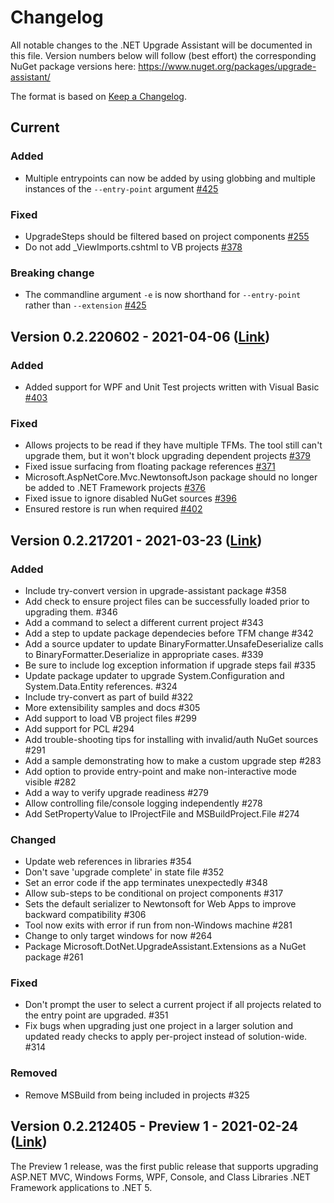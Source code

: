 # Changelog
All notable changes to the .NET Upgrade Assistant will be documented in this file. Version numbers below will follow (best effort) the corresponding NuGet package versions here: https://www.nuget.org/packages/upgrade-assistant/

The format is based on [Keep a Changelog](http://keepachangelog.com/en/1.0.0/).

## Current

### Added
- Multiple entrypoints can now be added by using globbing and multiple instances of the `--entry-point` argument [#425](https://github.com/dotnet/upgrade-assistant/pull/425) 

### Fixed
- UpgradeSteps should be filtered based on project components [#255](https://github.com/dotnet/upgrade-assistant/issues/255)
- Do not add _ViewImports.cshtml to VB projects [#378](https://github.com/dotnet/upgrade-assistant/issues/378)

### Breaking change
- The commandline argument `-e` is now shorthand for `--entry-point` rather than `--extension` [#425](https://github.com/dotnet/upgrade-assistant/pull/425) 

## Version 0.2.220602 - 2021-04-06 ([Link](https://www.nuget.org/packages/upgrade-assistant/0.2.220602))
### Added
- Added support for WPF and Unit Test projects written with Visual Basic [#403](https://github.com/dotnet/upgrade-assistant/pull/403)

### Fixed
- Allows projects to be read if they have multiple TFMs. The tool still can't upgrade them, but it won't block upgrading dependent projects [#379](https://github.com/dotnet/upgrade-assistant/issues/379)
- Fixed issue surfacing from floating package references [#371](https://github.com/dotnet/upgrade-assistant/pull/371)
- Microsoft.AspNetCore.Mvc.NewtonsoftJson package should no longer be added to .NET Framework projects [#376](https://github.com/dotnet/upgrade-assistant/issues/376)
- Fixed issue to ignore disabled NuGet sources [#396](https://github.com/dotnet/upgrade-assistant/issues/396)
- Ensured restore is run when required [#402](https://github.com/dotnet/upgrade-assistant/issues/402)

## Version 0.2.217201 - 2021-03-23  ([Link](https://www.nuget.org/packages/upgrade-assistant/0.2.217201))
### Added
- Include try-convert version in upgrade-assistant package #358
- Add check to ensure project files can be successfully loaded prior to upgrading them. #346
- Add a command to select a different current project #343
- Add a step to update package dependecies before TFM change #342
- Add a source updater to update BinaryFormatter.UnsafeDeserialize calls to BinaryFormatter.Deserialize in appropriate cases. #339
- Be sure to include log exception information if upgrade steps fail #335
- Update package updater to upgrade System.Configuration and System.Data.Entity references. #324
- Include try-convert as part of build #322
- More extensibility samples and docs #305
- Add support to load VB project files #299
- Add support for PCL #294
- Add trouble-shooting tips for installing with invalid/auth NuGet sources #291
- Add a sample demonstrating how to make a custom upgrade step #283
- Add option to provide entry-point and make non-interactive mode visible #282
- Add a way to verify upgrade readiness #279
- Allow controlling file/console logging independently #278
- Add SetPropertyValue to IProjectFile and MSBuildProject.File #274

### Changed
- Update web references in libraries #354
- Don't save 'upgrade complete' in state file #352
- Set an error code if the app terminates unexpectedly #348
- Allow sub-steps to be conditional on project components #317
- Sets the default serializer to Newtonsoft for Web Apps to improve backward compatibility #306
- Tool now exits with error if run from non-Windows machine #281
- Change to only target windows for now #264
- Package Microsoft.DotNet.UpgradeAssistant.Extensions as a NuGet package #261

### Fixed
- Don't prompt the user to select a current project if all projects related to the entry point are upgraded. #351
- Fix bugs when upgrading just one project in a larger solution and updated ready checks to apply per-project instead of solution-wide. #314

### Removed
- Remove MSBuild from being included in projects #325


## Version 0.2.212405 - Preview 1 - 2021-02-24  ([Link](https://www.nuget.org/packages/upgrade-assistant/0.2.212405))

The Preview 1 release, was the first public release that supports upgrading ASP.NET MVC, Windows Forms, WPF, Console, and Class Libraries .NET Framework applications to .NET 5.
